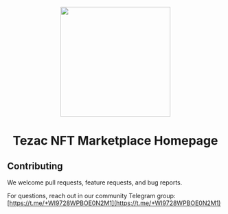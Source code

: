 <p align="center">
  <img src="https://github.com/user-attachments/assets/f1d907bb-ebf0-4683-948c-e781f22ea5c7" height="256">
</p>

<h1 align="center">Tezac NFT Marketplace Homepage</h1>

## Contributing

We welcome pull requests, feature requests, and bug reports. 

For questions, reach out in our community Telegram group: [https://t.me/+WI9728WPBOE0N2M1](https://t.me/+WI9728WPBOE0N2M1)
